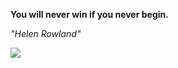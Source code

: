 **You will never win if you never begin.**

*"Helen Rowland"*

![](https://api.nosense.lol/ghvc/?username=cdfrm)